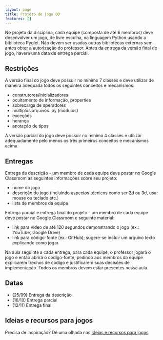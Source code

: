```yaml
---
layout: page
title: Projeto de jogo OO
features: []
---
```


No projeto da disciplina, cada equipe (composta de até 6 membros) deve desenvolver um jogo, de livre escolha, na linguagem Python usando a biblioteca Pyglet. Não devem ser usadas outras bibliotecas externas sem antes obter a autorização do professor. Antes da entrega da versão final do jogo, haverá uma data de entrega parcial.

## Restrições

A versão final do jogo deve possuir no mínimo 7 classes e deve utilizar de maneira adequada todos os seguintes conceitos e mecanismos:

- construtores/inicializadores
- ocultamento de informação, properties
- sobrecarga de operadores
- múltiplos arquivos .py (módulos)
- exceções
- herança
- anotação de tipos

A versão parcial do jogo deve possuir no mínimo 4 classes e utilizar adequadamente pelo menos os três primeiros conceitos e mecanismos acima.

## Entregas

Entrega da descrição - um membro de cada equipe deve postar no Google Classroom as seguintes informações sobre seu projeto:
 
- nome do jogo
- descrição do jogo (incluindo aspectos técnicos como ser 2d ou 3d, usar mouse ou teclado etc.)
- lista de membros da equipe

Entrega parcial e entrega final do projeto - um membro de cada equipe deve postar no Google Classroom o seguinte material:

- link para vídeo de até 120 segundos demonstrando o jogo (ex.: YouTube, Google Drive)
- link para código-fonte (ex.: GitHub); sugere-se incluir um arquivo texto explicando como jogar

Na aula seguinte a cada entrega, para cada equipe, o professor jogará o jogo e então abrirá o código-fonte, pedindo aos membros da equipe explicarem trechos de código e justificarem suas decisões de implementação. Todos os membros devem estar presentes nessa aula.

## Datas

- (25/09) Entrega da descrição
- (16/10) Entrega parcial
- (13/11) Entrega final

## Ideias e recursos para jogos

Precisa de inspiração? Dê uma olhada nas [ideias e recursos para jogos](/aulas/mata37/ideias-jogos)
